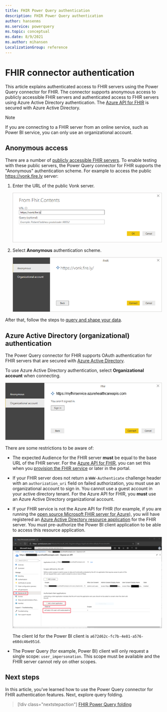 ```yaml
---
title: FHIR Power Query authentication
description: FHIR Power Query authentication
author: hansenms
ms.service: powerquery
ms.topic: conceptual
ms.date: 8/9/2021
ms.author: mihansen
LocalizationGroup: reference
---
```


# FHIR connector authentication

This article explains authenticated access to FHIR servers using the Power Query connector for FHIR. The connector supports anonymous access to publicly accessible FHIR servers and authenticated access to FHIR servers using Azure Active Directory authentication. The [Azure API for FHIR](/azure/healthcare-apis) is secured with Azure Active Directory.

>[!Note]
>If you are connecting to a FHIR server from an online service, such as Power BI service, you can only use an organizational account.

## Anonymous access

There are a number of [publicly accessible FHIR servers](https://wiki.hl7.org/index.php?title=Publicly_Available_FHIR_Servers_for_testing). To enable testing with these public servers, the Power Query connector for FHIR supports the "Anonymous" authentication scheme. For example to access the public https://vonk.fire.ly server:

1. Enter the URL of the public Vonk server.

    ![Access public Vonk server.](FHIR-Access-Vonk.png)

1. Select **Anonymous** authentication scheme.

    ![Vonk anonymous authentication.](FHIR-Access-Vonk-Anonymous.png)

After that, follow the steps to [query and shape your data](FHIR.md).

## Azure Active Directory (organizational) authentication

The Power Query connector for FHIR supports OAuth authentication for FHIR servers that are secured with [Azure Active Directory](https://azure.microsoft.com/services/active-directory/). 

To use Azure Active Directory authentication, select **Organizational account** when connecting.

![FHIR Sign In.](FHIR-Sign-In.png)

There are some restrictions to be aware of:

* The expected Audience for the FHIR server **must** be equal to the base URL of the FHIR server. For the [Azure API for FHIR](/azure/healthcare-apis/), you can set this when you [provision the FHIR service](/azure/healthcare-apis/fhir-paas-portal-quickstart#additional-settings) or later in the portal.

* If your FHIR server does not return a `WWW-Authenticate` challenge header with an `authorization_uri` field on failed authorization, you must use an organizational account to sign in. You cannot use a guest account in your active directory tenant. For the Azure API for FHIR, you **must** use an Azure Active Directory organizational account.

* If your FHIR service is not the Azure API for FHIR (for example, if you are running the [open source Microsoft FHIR server for Azure](https://github.com/Microsoft/fhir-server)), you will have registered an [Azure Active Directory resource application](/azure/healthcare-apis/register-resource-azure-ad-client-app) for the FHIR server. You must pre-authorize the Power BI client application to be able to access this resource application.

    ![Pre Authorize Power BI.](FHIR-PreAuthorize-PowerBI.png)

    The client Id for the Power BI client is `a672d62c-fc7b-4e81-a576-e60dc46e951d`.

* The Power Query (for example, Power BI) client will only request a single scope: `user_impersonation`. This scope must be available and the FHIR server cannot rely on other scopes.

## Next steps

In this article, you've learned how to use the Power Query connector for FHIR authentication features. Next, explore query folding.

>[!div class="nextstepaction"]
>[FHIR Power Query folding](FHIR-QueryFolding.md)